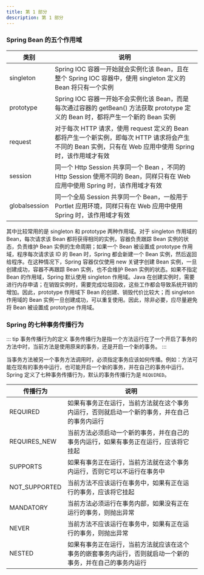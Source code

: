 ```yaml
---
title: 第 1 部分
description: 第 1 部分
---
```


### Spring Bean 的五个作用域

| 类别          | 说明                                                                                                                                                       |
| ------------- | ---------------------------------------------------------------------------------------------------------------------------------------------------------- |
| singleton     | Spring IOC 容器一开始就会实例化该 Bean，且在整个 Spring IOC 容器中，使用 singleton 定义的 Bean 将只有一个实例                                              |
| prototype     | Spring IOC 容器一开始不会实例化该 Bean，而是每次通过容器的 getBean() 方法获取 prototype 定义的 Bean 时，都将产生一个新的 Bean 实例                         |
| request       | 对于每次 HTTP 请求，使用 request 定义的 Bean 都将产生一个新实例，即每次 HTTP 请求将会产生不同的 Bean 实例，只有在 Web 应用中使用 Spring 时，该作用域才有效 |
| session       | 同一个 Http Session 共享同一个 Bean ，不同的 Http Session 使用不同的 Bean，同样只有在 Web 应用中使用 Spring 时，该作用域才有效                             |
| globalsession | 同一个全局 Session 共享同一个 Bean，一般用于 Portlet 应用环境，同样只有在 Web 应用中使用 Spring 时，该作用域才有效                                         |

其中比较常用的是 singleton 和 prototype 两种作用域。对于 singleton 作用域的 Bean，每次请求该 Bean 都将获得相同的实例，容器负责跟踪 Bean 实例的状态，负责维护 Bean 实例的生命周期；如果一个 Bean 被设置成 prototype 作用域，程序每次请求该 ID 的 Bean 时，Spring 都会新建一个 Bean 实例，然后返回给程序。在这种情况下，Spring 容器仅仅使用 new 关键字创建 Bean 实例，一旦创建成功，容器不再跟踪 Bean 实例，也不会维护 Bean 实例的状态。如果不指定 Bean 的作用域，Spring 默认使用 singleton 作用域。Java 在创建实例时，需要进行内存申请；在销毁实例时，需要完成垃圾回收，这些工作都会导致系统开销的增加。因此，prototype 作用域下 Bean 的创建、销毁代价比较大；而 singleton 作用域的 Bean 实例一旦创建成功，可以重复使用。因此，除非必要，应尽量避免将 Bean 被设置成 prototype 作用域。

### Spring 的七种事务传播行为

::: tip 事务传播行为的定义
事务传播行为是指一个方法运行在了一个开启了事务的方法中时，当前方法是使用原来的事务，还是开启一个新的事务。
:::

当事务方法被另一个事务方法调用时，必须指定事务应该如何传播。例如：方法可能在现有的事务中运行，也可能开启一个新的事务，并在自己的事务中运行。Spring 定义了七种事务传播行为，默认的事务传播行为是 `REQUIRED`。

| 传播行为      | 说明                                                                                                       |
| ------------- | ---------------------------------------------------------------------------------------------------------- |
| REQUIRED      | 如果有事务正在运行，当前方法就在这个事务内运行，否则就启动一个新的事务，并在自己的事务内运行               |
| REQUIRES_NEW  | 当前方法必须启动一个新的事务，并在自己的事务内运行，如果有事务正在运行，应该将它挂起                       |
| SUPPORTS      | 如果有事务正在运行，当前方法就在这个事务内运行，否则它可以不运行在事务中                                   |
| NOT_SUPPORTED | 当前方法不应该运行在事务中，如果有正在运行的事务，应该将它挂起                                             |
| MANDATORY     | 当前方法必须运行在事务内部，如果没有正在运行的事务，则抛出异常                                             |
| NEVER         | 当前方法不应该运行在事务中，如果有正在运行的事务，则抛出异常                                               |
| NESTED        | 如果有事务正在运行，当前方法就应该在这个事务的嵌套事务内运行，否则就启动一个新的事务，并在自己的事务内运行 |

